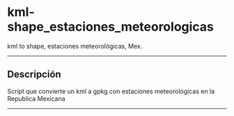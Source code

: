 # kml-shape_estaciones_meteorologicas
kml to shape, estaciones meteorológicas, Mex.

---------------------------------------------------------------------------------------------------------------------

## Descripción

Script que convierte un kml a gpkg con estaciones meteorológicas en la Republica Mexicana

---------------------------------------------------------------------------------------------------------------------
